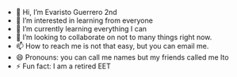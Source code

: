 - 👋 Hi, I’m Evaristo Guerrero 2nd
- 👀 I’m interested in learning from everyone 
- 🌱 I’m currently learning everything I can
- 💞️ I’m looking to collaborate on not to many things right now.
- 📫 How to reach me is not that easy, but you can email me. 
- 😄 Pronouns: you can call me names but my friends called me Ito
- ⚡ Fun fact: I am a retired EET 

<!---
EvaristoGuerrero2/EvaristoGuerrero2 is a ✨ special ✨ repository because its `README.md` (this file) appears on your GitHub profile.
You can click the Preview link to take a look at your changes.
--->
